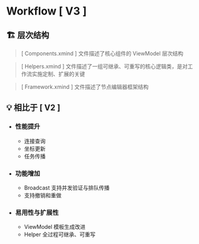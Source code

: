 ﻿# Workflow [ V3 ]

## 🏗️ 层次结构

> [ Components.xmind ] 文件描述了核心组件的 ViewModel 层次结构

> [ Helpers.xmind ] 文件描述了一组可继承、可重写的核心逻辑类，是对工作流实施定制、扩展的关键

> [ Framework.xmind ] 文件描述了节点编辑器框架结构

## 💡 相比于 [ V2 ]

- ### 性能提升
  - 连接查询
  - 坐标更新
  - 任务传播
- ### 功能增加
  - Broadcast 支持并发验证与排队传播
  - 支持撤销和重做
- ### 易用性与扩展性
  - ViewModel 模板生成改进
  - Helper 全过程可继承、可重写